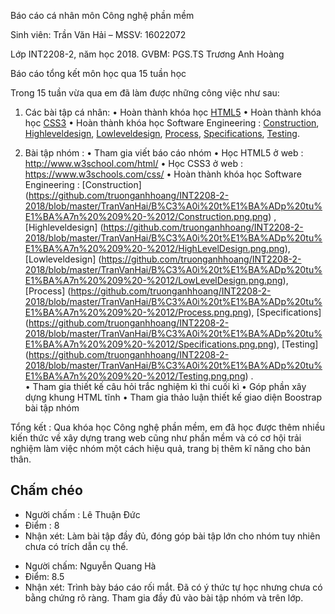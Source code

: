 Báo cáo cá nhân môn Công nghệ phần mềm

Sinh viên: Trần Văn Hải – MSSV: 16022072

Lớp INT2208-2, năm học 2018. GVBM: PGS.TS Trương Anh Hoàng

Báo cáo tổng kết môn học qua 15 tuần học

Trong 15 tuần vừa qua em đã làm được những công việc như sau:
1.	Các bài tập cá nhân:
•	Hoàn thành khóa học [HTML5](http://www.w3school.com/html/)
•	Hoàn thành khóa học [CSS3](https://www.w3schools.com/css/)
•	Hoàn thành khóa học  Software Engineering : [Construction](https://github.com/truonganhhoang/INT2208-2-2018/blob/master/TranVanHai/B%C3%A0i%20t%E1%BA%ADp%20tu%E1%BA%A7n%20%209%20-%2012/Construction.png.png), [Highleveldesign](https://github.com/truonganhhoang/INT2208-2-2018/blob/master/TranVanHai/B%C3%A0i%20t%E1%BA%ADp%20tu%E1%BA%A7n%20%209%20-%2012/HighLevelDesign.png.png), [Lowleveldesign](https://github.com/truonganhhoang/INT2208-2-2018/blob/master/TranVanHai/B%C3%A0i%20t%E1%BA%ADp%20tu%E1%BA%A7n%20%209%20-%2012/LowLevelDesign.png.png), [Process](https://github.com/truonganhhoang/INT2208-2-2018/blob/master/TranVanHai/B%C3%A0i%20t%E1%BA%ADp%20tu%E1%BA%A7n%20%209%20-%2012/Process.png.png), [Specifications](https://github.com/truonganhhoang/INT2208-2-2018/blob/master/TranVanHai/B%C3%A0i%20t%E1%BA%ADp%20tu%E1%BA%A7n%20%209%20-%2012/Specifications.png.png), [Testing](https://github.com/truonganhhoang/INT2208-2-2018/blob/master/TranVanHai/B%C3%A0i%20t%E1%BA%ADp%20tu%E1%BA%A7n%20%209%20-%2012/Testing.png.png).  

2.	Bài tập nhóm :
•	Tham gia viết báo cáo nhóm 
•	Học HTML5 ở web : http://www.w3school.com/html/
•	Học CSS3 ở web :  https://www.w3schools.com/css/
•	Hoàn thành khóa học  Software Engineering : [Construction] (https://github.com/truonganhhoang/INT2208-2-2018/blob/master/TranVanHai/B%C3%A0i%20t%E1%BA%ADp%20tu%E1%BA%A7n%20%209%20-%2012/Construction.png.png) , [Highleveldesign] (https://github.com/truonganhhoang/INT2208-2-2018/blob/master/TranVanHai/B%C3%A0i%20t%E1%BA%ADp%20tu%E1%BA%A7n%20%209%20-%2012/HighLevelDesign.png.png), [Lowleveldesign] (https://github.com/truonganhhoang/INT2208-2-2018/blob/master/TranVanHai/B%C3%A0i%20t%E1%BA%ADp%20tu%E1%BA%A7n%20%209%20-%2012/LowLevelDesign.png.png), [Process] (https://github.com/truonganhhoang/INT2208-2-2018/blob/master/TranVanHai/B%C3%A0i%20t%E1%BA%ADp%20tu%E1%BA%A7n%20%209%20-%2012/Process.png.png), [Specifications] (https://github.com/truonganhhoang/INT2208-2-2018/blob/master/TranVanHai/B%C3%A0i%20t%E1%BA%ADp%20tu%E1%BA%A7n%20%209%20-%2012/Specifications.png.png), [Testing] (https://github.com/truonganhhoang/INT2208-2-2018/blob/master/TranVanHai/B%C3%A0i%20t%E1%BA%ADp%20tu%E1%BA%A7n%20%209%20-%2012/Testing.png.png) .  
•	Tham gia thiết kế câu hỏi trắc nghiệm kì thi cuối kì
•	Góp phần xây dựng khung HTML tĩnh
•	Tham gia thảo luận thiết kế giao diện Boostrap bài tập nhóm

Tổng kết : Qua khóa học Công nghệ phần mềm, em đã học được thêm nhiều kiến thức về xây dựng trang web cũng như phần mềm và có cơ hội trải nghiệm làm việc nhóm một cách hiệu quả, trang bị thêm kĩ năng cho bản thân.

## Chấm chéo
- Người chấm : Lê Thuận Đức
- Điểm : 8
- Nhận xét: Làm bài tập đầy đủ, đóng góp bài tập lớn cho nhóm tuy nhiên chưa có trích dẫn cụ thể.

* Người chấm: Nguyễn Quang Hà
 * Điểm: 8.5
 * Nhận xét: Trình bày báo cáo rối mắt. Đã có ý thức tự học nhưng chưa có bằng chứng rõ ràng. Tham gia đầy đủ vào bài tập nhóm và trên lớp. 
